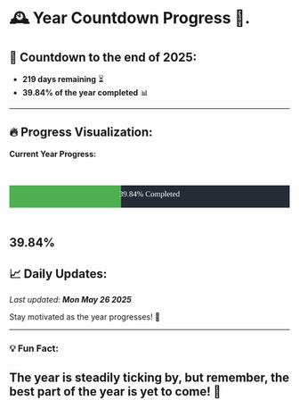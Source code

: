 
# &#x1F570; **Year Countdown Progress** &#x1F389;.

## &#x1F4C5; Countdown to the end of 2025:
- **219 days remaining** &#x23F3;
- **39.84% of the year completed** &#x1F4CA;

---

## &#x1F525; **Progress Visualization**:

**Current Year Progress:**

<br><br>
![Progress Bar](https://raw.githubusercontent.com/dayanidigv/year-countdown-progress/main/progress-bar.svg)
<br><br>

**39.84%**
---

## &#x1F4C8; **Daily Updates**:

_Last updated: **Mon May 26 2025**_

Stay motivated as the year progresses! &#x1F680;

--- 

### &#x1F4A1; **Fun Fact:**
The year is steadily ticking by, but remember, the best part of the year is yet to come! &#x1F31F;
---
